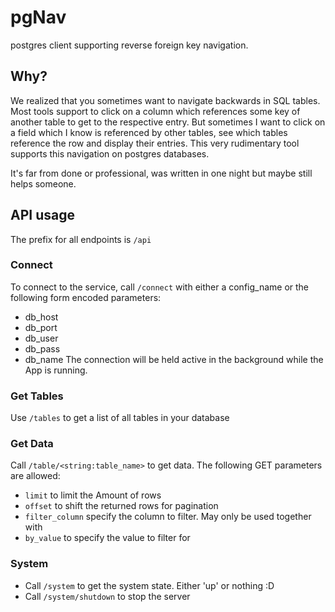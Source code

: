 # pgNav
postgres client supporting reverse foreign key navigation.

## Why?
We realized that you sometimes want to navigate backwards in SQL tables. 
Most tools support to click on a column which references some key of another table to get to the respective entry.
But sometimes I want to click on a field which I know is referenced by other tables, see which tables reference the row and display their entries.
This very rudimentary tool supports this navigation on postgres databases.

It's far from done or professional, was written in one night but maybe still helps someone.

## API usage
The prefix for all endpoints is `/api`
### Connect
To connect to the service, call `/connect` with either a config_name or the following form encoded parameters:
- db_host
- db_port
- db_user
- db_pass
- db_name
The connection will be held active in the background while the App is running.

### Get Tables
Use `/tables` to get a list of all tables in your database

### Get Data
Call `/table/<string:table_name>` to get data. The following GET parameters are allowed:
- `limit` to limit the Amount of rows
- `offset` to shift the returned rows for pagination
- `filter_column` specify the column to filter. May only be used together with
- `by_value` to specify the value to filter for

### System
- Call `/system` to get the system state. Either 'up' or nothing :D
- Call `/system/shutdown` to stop the server